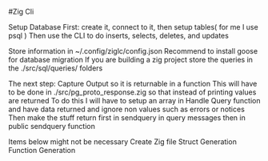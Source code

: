 #Zig Cli

Setup Database First:
create it, connect to it, then setup tables( for me I use psql )
Then use the CLI to do inserts, selects, deletes, and updates

Store information in ~/.config/ziglc/config.json
Recommend to install goose for database migration
If you are building a zig project store the queries in the ./src/sql/queries/ folders



The next step:
Capture Output so it is returnable in a function
    This will have to be done in ./src/pg_proto_response.zig so that instead of printing values are returned
To do this I will have to setup an array in Handle Query function and have data returned and ignore non values such as errors or notices
Then make the stuff return first in sendquery in query messages then in public sendquery function



Items below might not be necessary
Create Zig file
Struct Generation
Function Generation
